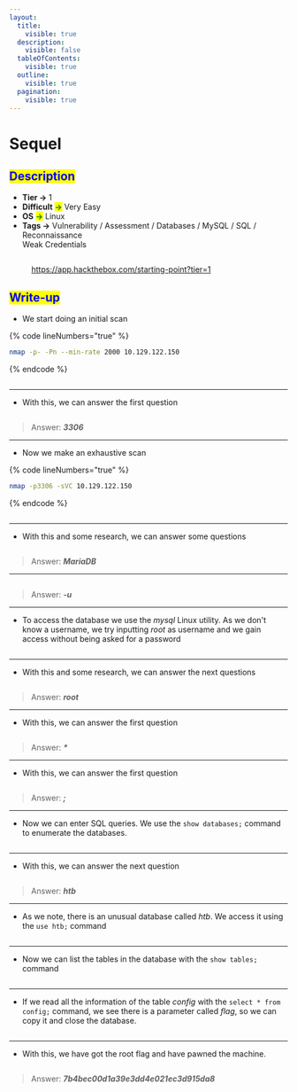 ```yaml
---
layout:
  title:
    visible: true
  description:
    visible: false
  tableOfContents:
    visible: true
  outline:
    visible: true
  pagination:
    visible: true
---
```


# Sequel

## <mark style="color:blue;">Description</mark>

* **Tier **<mark style="color:green;">**->**</mark> 1
* **Difficult** <mark style="color:green;">**->**</mark> Very Easy
* **OS** <mark style="color:green;">**->**</mark> Linux
* **Tags **<mark style="color:green;">**->**</mark> Vulnerability / Assessment / Databases / MySQL / SQL / Reconnaissance\
  &#x20;             Weak Credentials

<figure><img src="../../.gitbook/assets/image (118).png" alt=""><figcaption><p><a href="https://app.hackthebox.com/starting-point?tier=1">https://app.hackthebox.com/starting-point?tier=1</a></p></figcaption></figure>

## <mark style="color:blue;">Write-up</mark>

* We start doing an initial scan

{% code lineNumbers="true" %}
```bash
nmap -p- -Pn --min-rate 2000 10.129.122.150
```
{% endcode %}

<figure><img src="../../.gitbook/assets/image (179).png" alt=""><figcaption></figcaption></figure>

***

* With this, we can answer the first question

<figure><img src="../../.gitbook/assets/image (170).png" alt=""><figcaption></figcaption></figure>

> Answer: _**3306**_

***

* Now we make an exhaustive scan

{% code lineNumbers="true" %}
```bash
nmap -p3306 -sVC 10.129.122.150
```
{% endcode %}

<figure><img src="../../.gitbook/assets/image (178).png" alt=""><figcaption></figcaption></figure>

***

* With this and some research, we can answer some questions

<figure><img src="../../.gitbook/assets/image (171).png" alt=""><figcaption></figcaption></figure>

> Answer: _**MariaDB**_

***

<figure><img src="../../.gitbook/assets/image (172).png" alt=""><figcaption></figcaption></figure>

> Answer: _**-u**_

***

* To access the database we use the _mysql_ Linux utility. As we don't know a username, we try inputting _root_ as username and we gain access without being asked for a password

<figure><img src="../../.gitbook/assets/image (180).png" alt=""><figcaption></figcaption></figure>

***

* With this and some research, we can answer the next questions

<figure><img src="../../.gitbook/assets/image (173).png" alt=""><figcaption></figcaption></figure>

> Answer: _**root**_

***

* With this, we can answer the first question

<figure><img src="../../.gitbook/assets/image (174).png" alt=""><figcaption></figcaption></figure>

> Answer: _**\***_

***

* With this, we can answer the first question

<figure><img src="../../.gitbook/assets/image (175).png" alt=""><figcaption></figcaption></figure>

> Answer: _**;**_

***

* Now we can enter SQL queries. We use the `show databases;` command to enumerate the databases.

<figure><img src="../../.gitbook/assets/image (181).png" alt=""><figcaption></figcaption></figure>

***

* With this, we can answer the next question

<figure><img src="../../.gitbook/assets/image (176).png" alt=""><figcaption></figcaption></figure>

> Answer: _**htb**_

***

* As we note, there is an unusual database called _htb_. We access it using the `use htb;` command

<figure><img src="../../.gitbook/assets/image (182).png" alt=""><figcaption></figcaption></figure>

***

* Now we can list the tables in the database with the `show tables;` command

<figure><img src="../../.gitbook/assets/image (183).png" alt=""><figcaption></figcaption></figure>

***

* If we read all the information of the table _config_ with the `select * from config;` command, we see there is a parameter called _flag_, so we can copy it and close the database.

<figure><img src="../../.gitbook/assets/image (186).png" alt=""><figcaption></figcaption></figure>

***

* With this, we have got the root flag and have pawned the machine.

<figure><img src="../../.gitbook/assets/image (133).png" alt=""><figcaption></figcaption></figure>

> Answer: _**7b4bec00d1a39e3dd4e021ec3d915da8**_
